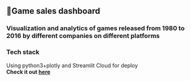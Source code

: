 ## 👾Game sales dashboard
### Visualization and analytics of games released from 1980 to 2016 by different companies on different platforms 

### Tech stack  
Using python3+plotly and Streamlit Cloud for deploy  
**Check it out [here](https://share.streamlit.io/iilyazakos/games_dashboard/main/Games_dashboard.py)**
